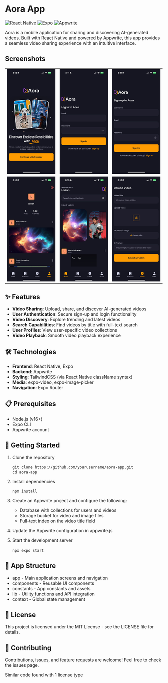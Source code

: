 # Aora App

[![React Native](https://img.shields.io/badge/React_Native-20232A?style=for-the-badge&logo=react&logoColor=61DAFB)](https://reactnative.dev/)
[![Expo](https://img.shields.io/badge/Expo-000020?style=for-the-badge&logo=expo&logoColor=white)](https://expo.dev/)
[![Appwrite](https://img.shields.io/badge/Appwrite-F02E65?style=for-the-badge&logo=appwrite&logoColor=white)](https://appwrite.io/)

Aora is a mobile application for sharing and discovering AI-generated videos. Built with React Native and powered by Appwrite, this app provides a seamless video sharing experience with an intuitive interface.

## Screenshots
<div align="center">
  <table>
    <tr>
      <td align="center">
        <img src="assets/screenshots/Welcome_screen.jpeg" width="250" alt="Welcome Screen"/>
      </td>
      <td align="center">
        <img src="assets/screenshots/Sign-In_screen.jpeg" width="250" alt="Log in screen"/>
      </td>
      <td align="center">
        <img src="assets/screenshots/Sign-Up_screen.jpeg" width="250" alt="Sign up screen"/>
      </td>
    </tr>
    <tr>
      <td align="center">
        <img src="assets/screenshots/Profile_screen.jpeg" width="250" alt="Profile screen"/>
      </td>
      <td align="center">
        <img src="assets/screenshots/Home_screen.jpeg" width="250" alt="Home screen"/>
      </td>
      <td align="center">
        <img src="assets/screenshots/Create_screen.jpeg" width="250" alt="Create screen"/>
      </td>
    </tr>
  </table>
</div>

## ✨ Features

- **Video Sharing**: Upload, share, and discover AI-generated videos
- **User Authentication**: Secure sign-up and login functionality 
- **Video Discovery**: Explore trending and latest videos
- **Search Capabilities**: Find videos by title with full-text search
- **User Profiles**: View user-specific video collections
- **Video Playback**: Smooth video playback experience

## 🛠️ Technologies

- **Frontend**: React Native, Expo
- **Backend**: Appwrite
- **Styling**: TailwindCSS (via React Native className syntax)
- **Media**: expo-video, expo-image-picker
- **Navigation**: Expo Router

## 📋 Prerequisites

- Node.js (v16+)
- Expo CLI
- Appwrite account

## 🚀 Getting Started

1. Clone the repository
   ```
   git clone https://github.com/yourusername/aora-app.git
   cd aora-app
   ```

2. Install dependencies
   ```
   npm install
   ```

3. Create an Appwrite project and configure the following:
   - Database with collections for users and videos
   - Storage bucket for video and image files
   - Full-text index on the video title field

4. Update the Appwrite configuration in appwrite.js

5. Start the development server
   ```
   npx expo start
   ```

## 📱 App Structure

- app - Main application screens and navigation
- components - Reusable UI components
- constants - App constants and assets
- lib - Utility functions and API integration
- context - Global state management

## 📄 License

This project is licensed under the MIT License - see the LICENSE file for details.

## 🤝 Contributing

Contributions, issues, and feature requests are welcome! Feel free to check the issues page.

Similar code found with 1 license type
